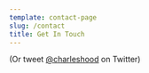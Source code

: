 ```yaml
---
template: contact-page
slug: /contact
title: Get In Touch
---
```

(Or tweet [@charleshood](https://twitter.com/charleshood) on Twitter)